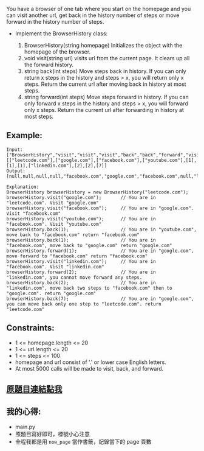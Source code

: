 You have a browser of one tab where you start on the homepage and you can visit another url, get back in the history number of steps or move forward in the history number of steps.

* Implement the BrowserHistory class:

	1. BrowserHistory(string homepage) Initializes the object with the homepage of the browser.
	2. void visit(string url) visits url from the current page. It clears up all the forward history.
	3. string back(int steps) Move steps back in history. If you can only return x steps in the history and steps > x, you will return only x steps. Return the current url after moving back in history at most steps.
	4. string forward(int steps) Move steps forward in history. If you can only forward x steps in the history and steps > x, you will forward only x steps. Return the current url after forwarding in history at most steps.
	 

## Example:

	Input:
	["BrowserHistory","visit","visit","visit","back","back","forward","visit","forward","back","back"]
	[["leetcode.com"],["google.com"],["facebook.com"],["youtube.com"],[1],[1],[1],["linkedin.com"],[2],[2],[7]]
	Output:
	[null,null,null,null,"facebook.com","google.com","facebook.com",null,"linkedin.com","google.com","leetcode.com"]

	Explanation:
	BrowserHistory browserHistory = new BrowserHistory("leetcode.com");
	browserHistory.visit("google.com");       // You are in "leetcode.com". Visit "google.com"
	browserHistory.visit("facebook.com");     // You are in "google.com". Visit "facebook.com"
	browserHistory.visit("youtube.com");      // You are in "facebook.com". Visit "youtube.com"
	browserHistory.back(1);                   // You are in "youtube.com", move back to "facebook.com" return "facebook.com"
	browserHistory.back(1);                   // You are in "facebook.com", move back to "google.com" return "google.com"
	browserHistory.forward(1);                // You are in "google.com", move forward to "facebook.com" return "facebook.com"
	browserHistory.visit("linkedin.com");     // You are in "facebook.com". Visit "linkedin.com"
	browserHistory.forward(2);                // You are in "linkedin.com", you cannot move forward any steps.
	browserHistory.back(2);                   // You are in "linkedin.com", move back two steps to "facebook.com" then to "google.com". return "google.com"
	browserHistory.back(7);                   // You are in "google.com", you can move back only one step to "leetcode.com". return "leetcode.com"
 

## Constraints:

* 1 <= homepage.length <= 20
* 1 <= url.length <= 20
* 1 <= steps <= 100
* homepage and url consist of  '.' or lower case English letters.
* At most 5000 calls will be made to visit, back, and forward.

## [原題目連結點我](https://leetcode.com/problems/design-browser-history/)
	
## 我的心得:
* main.py
* 照題目寫好即可，標號小心注意
* 全程我都是用 `now_page` 當作書籤，記錄當下的 page 頁數